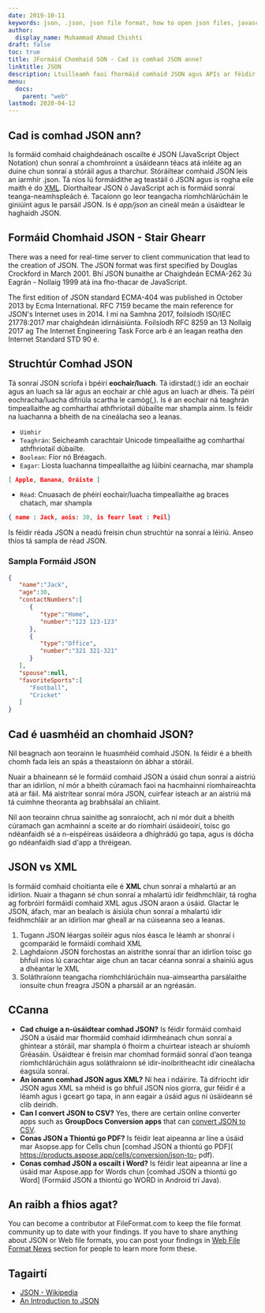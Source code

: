 ```yaml
---
date: 2019-10-11
keywords: json, .json, json file format, how to open json files, javascript object notation, json data format, .json file format
author:
  display_name: Muhammad Ahmad Chishti
draft: false
toc: true
title: JFormáid Chomhaid SON - Cad is comhad JSON anne?
linktitle: JSON
description: Ltuilleamh faoi fhormáid comhaid JSON agus APIs ar féidir leo comhad JSON a chruthú agus a oscailts.
menu:
  docs:
    parent: "web"
lastmod: 2020-04-12
---
```


## Cad is comhad JSON ann?

Is formáid comhaid chaighdeánach oscailte é JSON (JavaScript Object Notation) chun sonraí a chomhroinnt a úsáideann téacs atá inléite ag an duine chun sonraí a stóráil agus a tharchur. Stóráiltear comhaid JSON leis an iarmhír .json. Tá níos lú formáidithe ag teastáil ó JSON agus is rogha eile maith é do [XML](/web/xml/). Díorthaítear JSON ó JavaScript ach is formáid sonraí teanga-neamhspleách é. Tacaíonn go leor teangacha ríomhchlárúcháin le giniúint agus le parsáil JSON. Is é *app/json* an cineál meán a úsáidtear le haghaidh JSON.

## Formáid Chomhaid JSON - Stair Ghearr

There was a need for real-time server to client communication that lead to the creation of JSON. The JSON format was first specified by Douglas Crockford in March 2001. Bhí JSON bunaithe ar Chaighdeán ECMA-262 3ú Eagrán - Nollaig 1999 atá ina fho-thacar de JavaScript.

The first edition of JSON standard ECMA-404 was published in October 2013 by Ecma International. RFC 7159 became the main reference for JSON's Internet uses in 2014. I mí na Samhna 2017, foilsíodh ISO/IEC 21778:2017 mar chaighdeán idirnáisiúnta. Foilsíodh RFC 8259 an 13 Nollaig 2017 ag The Internet Engineering Task Force arb é an leagan reatha den Internet Standard STD 90 é.

## Struchtúr Comhad JSON

Tá sonraí JSON scríofa i bpéirí **eochair/luach**. Tá idirstad(:) idir an eochair agus an luach sa lár agus an eochair ar chlé agus an luach ar dheis. Tá péirí eochracha/luacha difriúla scartha le camóg(,). Is é an eochair ná teaghrán timpeallaithe ag comharthaí athfhriotail dúbailte mar shampla ainm. Is féidir na luachanna a bheith de na cineálacha seo a leanas.

- `Uimhir`
- `Teaghrán`: Seicheamh carachtair Unicode timpeallaithe ag comharthaí athfhriotail dúbailte.
- `Boolean`: Fíor nó Bréagach.
- `Eagar`: Liosta luachanna timpeallaithe ag lúibíní cearnacha, mar shampla

``` json
[ Apple, Banana, Oráiste ]
```

- `Réad`: Cnuasach de phéirí eochair/luacha timpeallaithe ag braces chatach, mar shampla

``` json
{ name : Jack, aois: 30, is fearr leat : Peil}
```

Is féidir réada JSON a neadú freisin chun struchtúr na sonraí a léiriú. Anseo thíos tá sampla de réad JSON.

### Sampla Formáid JSON

```json
{
   "name":"Jack",
   "age":30,
   "contactNumbers":[
      {
         "type":"Home",
         "number":"123 123-123"
      },
      {
         "type":"Office",
         "number":"321 321-321"
      }
   ],
   "spouse":null,
   "favoriteSports":[
      "Football",
      "Cricket"
   ]
}
```

## Cad é uasmhéid an chomhaid JSON?

Níl beagnach aon teorainn le huasmhéid comhaid JSON. Is féidir é a bheith chomh fada leis an spás a theastaíonn ón ábhar a stóráil.

Nuair a bhaineann sé le formáid comhaid JSON a úsáid chun sonraí a aistriú thar an idirlíon, ní mór a bheith cúramach faoi na hacmhainní ríomhaireachta atá ar fáil. Má aistrítear sonraí móra JSON, cuirfear isteach ar an aistriú má tá cuimhne theoranta ag brabhsálaí an chliaint.


Níl aon teorainn chrua sainithe ag sonraíocht, ach ní mór duit a bheith cúramach gan acmhainní a sceite ar do ríomhairí úsáideoirí, toisc go ndéanfaidh sé a n-eispéireas úsáideora a dhíghrádú go tapa, agus is dócha go ndéanfaidh siad d'app a thréigean.

## JSON vs XML

Is formáid comhaid choitianta eile é **XML** chun sonraí a mhalartú ar an idirlíon. Nuair a thagann sé chun sonraí a mhalartú idir feidhmchláir, tá rogha ag forbróirí formáidí comhaid XML agus JSON araon a úsáid. Glactar le JSON, áfach, mar an bealach is áisiúla chun sonraí a mhalartú idir feidhmchláir ar an idirlíon mar gheall ar na cúiseanna seo a leanas.

 1. Tugann JSON léargas soiléir agus níos éasca le léamh ar shonraí i gcomparáid le formáidí comhaid XML
 1. Laghdaíonn JSON forchostas an aistrithe sonraí thar an idirlíon toisc go bhfuil níos lú carachtar aige chun an tacar céanna sonraí a shainiú agus a dhéantar le XML
 1. Soláthraíonn teangacha ríomhchlárúcháin nua-aimseartha parsálaithe ionsuite chun freagra JSON a pharsáil ar an ngréasán.

## CCanna

 * **Cad chuige a n-úsáidtear comhad JSON?** Is féidir formáid comhaid JSON a úsáid mar fhormáid comhaid idirmheánach chun sonraí a ghintear a stóráil, mar shampla ó fhoirm a chuirtear isteach ar shuíomh Gréasáin. Úsáidtear é freisin mar chomhad formáid sonraí d’aon teanga ríomhchlárúcháin agus soláthraíonn sé idir-inoibritheacht idir cineálacha éagsúla sonraí.
 * **An ionann comhad JSON agus XML?** Ní hea i ndáiríre. Tá difríocht idir JSON agus XML sa mhéid is go bhfuil JSON níos giorra, gur féidir é a léamh agus i gceart go tapa, in ann eagair a úsáid agus ní úsáideann sé clib deiridh.
 * **Can I convert JSON to CSV?** Yes, there are certain online converter apps such as **GroupDocs Conversion apps** that can [convert JSON to CSV](https://products.groupdocs.app/conversion/json-to-csv).
 * **Conas JSON a Thiontú go PDF?** Is féidir leat aipeanna ar líne a úsáid mar Asopse.app for Cells chun [comhad JSON a thiontú go PDF]( https://products.aspose.app/cells/conversion/json-to- pdf).
 * **Conas comhad JSON a oscailt i Word?** Is féidir leat aipeanna ar líne a úsáid mar Aspose.app for Words chun [comhad JSON a thiontú go Word] (Formáid JSON a thiontú go WORD in Android trí Java).

## An raibh a fhios agat?

You can become a contributor at FileFormat.com to keep the file format community up to date with your findings. If you have to share anything about JSON or Web file formats, you can post your findings in [Web File Format News](https://news.fileformat.com/t/Web) section for people to learn more form these.

## Tagairtí

- [JSON - Wikipedia](https://en.wikipedia.org/wiki/CSS)
- [An Introduction to JSON](https://www.digitalocean.com/community/tutorials/an-introduction-to-json)


